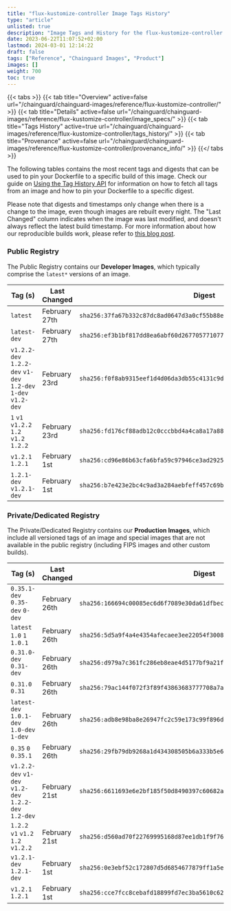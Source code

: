 ```yaml
---
title: "flux-kustomize-controller Image Tags History"
type: "article"
unlisted: true
description: "Image Tags and History for the flux-kustomize-controller Chainguard Image"
date: 2023-06-22T11:07:52+02:00
lastmod: 2024-03-01 12:14:22
draft: false
tags: ["Reference", "Chainguard Images", "Product"]
images: []
weight: 700
toc: true
---
```


{{< tabs >}}
{{< tab title="Overview" active=false url="/chainguard/chainguard-images/reference/flux-kustomize-controller/" >}}
{{< tab title="Details" active=false url="/chainguard/chainguard-images/reference/flux-kustomize-controller/image_specs/" >}}
{{< tab title="Tags History" active=true url="/chainguard/chainguard-images/reference/flux-kustomize-controller/tags_history/" >}}
{{< tab title="Provenance" active=false url="/chainguard/chainguard-images/reference/flux-kustomize-controller/provenance_info/" >}}
{{</ tabs >}}

The following tables contains the most recent tags and digests that can be used to pin your Dockerfile to a specific build of this image. Check our guide on [Using the Tag History API](/chainguard/chainguard-images/using-the-tag-history-api/) for information on how to fetch all tags from an image and how to pin your Dockerfile to a specific digest.

Please note that digests and timestamps only change when there is a change to the image, even though images are rebuilt every night. The "Last Changed" column indicates when the image was last modified, and doesn't always reflect the latest build timestamp. For more information about how our reproducible builds work, please refer to [this blog post](https://www.chainguard.dev/unchained/reproducing-chainguards-reproducible-image-builds).

### Public Registry
The Public Registry contains our **Developer Images**, which typically comprise the `latest*` versions of an image.

| Tag (s)                                                         | Last Changed  | Digest                                                                    |
|-----------------------------------------------------------------|---------------|---------------------------------------------------------------------------|
|  `latest`                                                       | February 27th | `sha256:37fa67b332c87dc8ad0647d3a0cf55b88ec756b733e2fbc5b82fb5f593acca39` |
|  `latest-dev`                                                   | February 27th | `sha256:ef3b1bf817dd8ea6abf60d2677057710778e40840b9e472b65a2b6a542daf91f` |
|  `v1.2.2-dev` `1.2.2-dev` `v1-dev` `1.2-dev` `1-dev` `v1.2-dev` | February 23rd | `sha256:f0f8ab9315eef1d4d06da3db55c4131c9d2d4e8ec1f61a148910abad4bc16706` |
|  `1` `v1` `v1.2.2` `1.2` `v1.2` `1.2.2`                         | February 23rd | `sha256:fd176cf88adb12c0cccbbd4a4ca8a17a8872970ba4600d5d42c6bd1626309277` |
|  `v1.2.1` `1.2.1`                                               | February 1st  | `sha256:cd96e86b63cfa6bfa59c97946ce3ad2925ba2d737345da465854e00e7ef219e1` |
|  `1.2.1-dev` `v1.2.1-dev`                                       | February 1st  | `sha256:b7e423e2bc4c9ad3a284aebfeff457c69b5a5dae22ca34837ef16e13809edc05` |


### Private/Dedicated Registry
The Private/Dedicated Registry contains our **Production Images**, which include all versioned tags of an image and special images that are not available in the public registry (including FIPS images and other custom builds).

| Tag (s)                                                 | Last Changed  | Digest                                                                    |
|---------------------------------------------------------|---------------|---------------------------------------------------------------------------|
|  `0.35.1-dev` `0.35-dev` `0-dev`                        | February 26th | `sha256:166694c00085ec6d6f7089e30da61dfbec251fc689e2d4c08b92d5d17f0692a4` |
|  `latest` `1.0` `1` `1.0.1`                             | February 26th | `sha256:5d5a9f4a4e4354afecaee3ee22054f3008d45ecb3a45cfe99af438d19d9f7646` |
|  `0.31.0-dev` `0.31-dev`                                | February 26th | `sha256:d979a7c361fc286eb8eae4d5177bf9a21fc774ba899fcb5a9fb25988eefae84d` |
|  `0.31.0` `0.31`                                        | February 26th | `sha256:79ac144f072f3f89f43863683777708a7acf797f91dec1db832ebc98166cd47c` |
|  `latest-dev` `1.0.1-dev` `1.0-dev` `1-dev`             | February 26th | `sha256:adb8e98ba8e26947fc2c59e173c99f896ddac6d8ad4d26bdc011a268a6aac08f` |
|  `0.35` `0` `0.35.1`                                    | February 26th | `sha256:29fb79db9268a1d434308505b6a333b5e693acee0a7cb7c73d5842d9bab08696` |
|  `v1.2.2-dev` `v1-dev` `v1.2-dev` `1.2.2-dev` `1.2-dev` | February 21st | `sha256:6611693e6e2bf185f50d8490397c60682aa2f46193b24b598f5f3efe0dbe1cd3` |
|  `1.2.2` `v1` `v1.2` `1.2` `v1.2.2`                     | February 21st | `sha256:d560ad70f22769995168d87ee1db1f9f760aebd40ca0edb194658c820ee9ace1` |
|  `v1.2.1-dev` `1.2.1-dev`                               | February 1st  | `sha256:0e3ebf52c172807d5d6854677879ff1a5e93a5d1b5d4df319a77c29f7009d9ba` |
|  `v1.2.1` `1.2.1`                                       | February 1st  | `sha256:cce7fcc8cebafd18899fd7ec3ba5610c62b525a108e17ed6a92bb87a4d80a032` |


